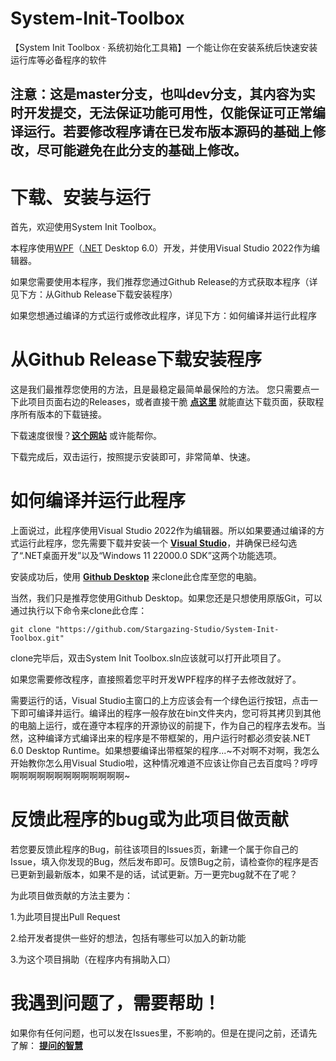 # System-Init-Toolbox
【System Init Toolbox · 系统初始化工具箱】一个能让你在安装系统后快速安装运行库等必备程序的软件<br/>
## 注意：这是master分支，也叫dev分支，其内容为实时开发提交，无法保证功能可用性，仅能保证可正常编译运行。若要修改程序请在已发布版本源码的基础上修改，尽可能避免在此分支的基础上修改。<br/>
# 下载、安装与运行
首先，欢迎使用System Init Toolbox。


本程序使用[WPF](https://baike.baidu.com/item/WPF/5299594)（[.NET](https://dotnet.microsoft.com/zh-cn/) Desktop 6.0）开发，并使用Visual Studio 2022作为编辑器。

如果您需要使用本程序，我们推荐您通过Github Release的方式获取本程序（详见下方：从Github Release下载安装程序）

如果您想通过编译的方式运行或修改此程序，详见下方：如何编译并运行此程序

# 从Github Release下载安装程序
这是我们最推荐您使用的方法，且是最稳定最简单最保险的方法。 您只需要点一下此项目页面右边的Releases，或者直接干脆 **[点这里](https://github.com/Stargazing-Studio/System-Init-Toolbox/releases)** 就能直达下载页面，获取程序所有版本的下载链接。

下载速度很慢？**[这个网站](https://d.serctl.com)** 或许能帮你。

下载完成后，双击运行，按照提示安装即可，非常简单、快速。

# 如何编译并运行此程序
上面说过，此程序使用Visual Studio 2022作为编辑器。所以如果要通过编译的方式运行此程序，您先需要下载并安装一个 **[Visual Studio](https://visualstudio.microsoft.com/zh-hans/)**，并确保已经勾选了“.NET桌面开发”以及“Windows 11 22000.0 SDK”这两个功能选项。

安装成功后，使用 **[Github Desktop](https://desktop.github.com/)** 来clone此仓库至您的电脑。

当然，我们只是推荐您使用Github Desktop。如果您还是只想使用原版Git，可以通过执行以下命令来clone此仓库：

`git clone "https://github.com/Stargazing-Studio/System-Init-Toolbox.git"`

clone完毕后，双击System Init Toolbox.sln应该就可以打开此项目了。

如果您需要修改程序，直接照着您平时开发WPF程序的样子去修改就好了。

需要运行的话，Visual Studio主窗口的上方应该会有一个绿色运行按钮，点击一下即可编译并运行。编译出的程序一般存放在bin文件夹内，您可将其拷贝到其他的电脑上运行，或在遵守本程序的开源协议的前提下，作为自己的程序去发布。当然，这种编译方式编译出来的程序是不带框架的，用户运行时都必须安装.NET 6.0 Desktop Runtime。如果想要编译出带框架的程序...~不对啊不对啊，我怎么开始教你怎么用Visual Studio啦，这种情况难道不应该让你自己去百度吗？哼哼啊啊啊啊啊啊啊啊啊啊啊啊啊~

# 反馈此程序的bug或为此项目做贡献
若您要反馈此程序的Bug，前往该项目的Issues页，新建一个属于你自己的Issue，填入你发现的Bug，然后发布即可。反馈Bug之前，请检查你的程序是否已更新到最新版本，如果不是的话，试试更新。万一更完bug就不在了呢？

为此项目做贡献的方法主要为：

1.为此项目提出Pull Request

2.给开发者提供一些好的想法，包括有哪些可以加入的新功能

3.为这个项目捐助（在程序内有捐助入口）

# 我遇到问题了，需要帮助！
如果你有任何问题，也可以发在Issues里，不影响的。但是在提问之前，还请先了解： **[提问的智慧](https://github.com/ryanhanwu/How-To-Ask-Questions-The-Smart-Way/blob/main/README-zh_CN.md)**

